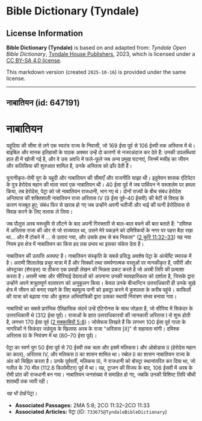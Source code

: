 # Bible Dictionary (Tyndale)

## License Information

**Bible Dictionary (Tyndale)** is based on and adapted from: _Tyndale Open Bible Dictionary_, [Tyndale House Publishers](https://tyndaleopenresources.com/), 2023, which is licensed under a [CC BY-SA 4.0 license](https://creativecommons.org/licenses/by-sa/4.0/legalcode.en).

This markdown version (created `2025-10-16`) is provided under the same license.



--------------------------------

## नाबातियन (id: 647191)

नाबातियन
========

यहूदिया की सीमा से लगे एक स्वतंत्र राज्य के निवासी, जो 169 ईसा पूर्व से 106 ईस्वी तक अस्तित्व में थे। बाइबिल और मानक इतिहासों के पाठक अक्सर उन्हें दो कारणों से नजरअंदाज कर देते हैं: उनकी उपलब्धियां हाल ही में खोजी गई है, और वे उस अवधि में फले\-फूले जब अन्य प्रमुख घटनाएं, जिनमें मसीह का जीवन और कलिसिया की शुरुआत शामिल है, उनके अस्तित्व को ढाँप देती हैं।

यूनानीकृत\-रोमी युग के यहूदी और नाबातियन की सीमाएँ और राजनीति साझा थी। इदुमेयन शासक एंटिपेटर के पुत्र हेरोदेस महान की माता स्वयं एक नाबातियन थी। 40 ईसा पूर्व में जब पार्थियन ने यरूशलेम पर हमला किया, तब हेरोदेस, पेट्रा को जो नाबातियन राजधानी, भाग गए थे। दोनों राज्यों के बीच संबंध हेरोदेस अन्तिपास की शक्तिशाली नाबातियन राजा अरितास IV (9 ईसा पूर्व–40 ईसवी) की बेटी से विवाह के कारण मजबूत हुए; संबंध फिर से खराब हो गए जब उन्होंने अपनी भतीजी और भाई की पत्नी हेरोदियास से विवाह करने के लिए तलाक ले लिया।

जब पौलुस अरब मरूभूमि से लौटने के बाद अपनी गिरफ्तारी से बाल\-बाल बचने की बात बताते हैं: "दमिश्क में अरितास राजा की ओर से जो राज्यपाल था, उसने मेरे पकड़ने को दमिश्कियों के नगर पर पहरा बैठा रखा था... और मैं टोकरे में ... से उतारा गया, और उसके हाथ से बच निकला" ([2 कुरि 11:32–33](https://ref.ly/2Cor11:32-2Cor11:33)) यह नया नियम इस क्षेत्र में नाबातियन का किस हद तक प्रभाव था इसका संकेत देता है।

नाबातियन की उत्पत्ति अस्पष्ट है। नाबातियन संस्कृति के सबसे प्रसिद्ध अवशेष पेट्रा के अंत्येष्टि स्मारक में है। अरामी शिलालेख प्रचुर मात्रा में हैं और सिक्कों तथा समर्पणात्मक वस्तुओं पर मानकीकृत है, पपीरी और ओस्ट्राका (शेरड्स) या ठीकरा एक प्रवाही लेखन की भिन्नता प्रकट करते है जो अरबी लिपि की प्रत्याशा करता है। अरामी भाषा और सीरियाई देवताओं को अपनाना उनकी व्यावहारिकता को दर्शाता है, जिसके द्वारा उन्होंने अपने शत्रुतापूर्ण वातावरण को अनुकूलन किया। केवल उनके बीजान्टिन उत्तराधिकारी ही उनके सूखे क्षेत्र में जीवन को बनाए रखने के लिए बहमूल्य पानी को इकट्ठा करने में कुशलता के करीब पहुंचे। काफिलों की यात्रा को बढ़ाया गया और कुशल अभियांत्रिकी द्वारा उसका स्थायी नियंत्रण संभव बनाया गया।

नाबातियों का सबसे प्रारंभिक ऐतिहासिक संदर्भ उन्हें एंटिगोनस के साथ जोड़ता है, जो सीरिया में सिकंदर के उत्तराधिकारी थे (312 ईसा पूर्व)। राजाओं के ज्ञात उत्तराधिकारयों की जानकारी अरितास I से शुरू होती है, लगभग 170 ईसा पूर्व ([2 मक्काबियों 5:8](https://ref.ly/2Macc5:8))। जोसेफस लिखते हैं कि लगभग 100 ईसा पूर्व गाज़ा के नागरिकों ने सिकंदर जन्नेयुस के खिलाफ अरब के राजा "अरितास \[II]" से सहायता मांगी। दमिश्क अरितास III के नियंत्रण में था (80–70 ईसा पूर्व)।

पेट्रा का स्वर्ण युग 50 ईसा पूर्व से 70 ईस्वी तक चला और इसमें मलिकस I और ओबोडास II (हेरोदेस महान का काल), अरितास IV, और मलिकस II का शासन शामिल था। रब्बेल II का शासन नाबातियन राज्य के अंत को चिह्नित करता है। उनके पूर्ववर्ती, मलिकस III, ने राजधानी को बोस्ट्रा स्थानांतरित कर दिया था, जो गलील के 70 मील (112\.6 किलोमीटर) पूर्व में था। यह, ट्राजन की विजय के बाद, 106 ईसवी में अरब के रोमी प्रांत की राजधानी बन गया। नाबातियन जनसंख्या में समाहित हो गए, जबकि उनकी विशिष्ट लिपि चौथी शताब्दी तक जारी रही।

*यह भी देखें* पेट्रा। 

* **Associated Passages:** 2MA 5:8; 2CO 11:32–2CO 11:33
* **Associated Articles:** पेट्रा (ID: `733675@TyndaleBibleDictionary`)

